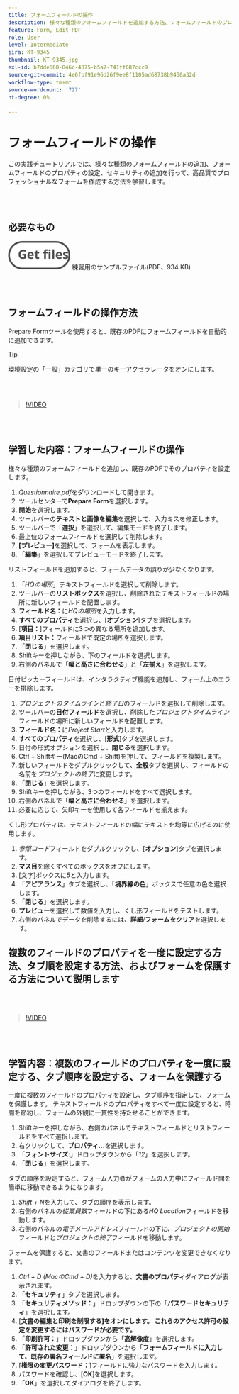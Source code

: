 ```yaml
---
title: フォームフィールドの操作
description: 様々な種類のフォームフィールドを追加する方法、フォームフィールドのプロパティを設定する方法、セキュリティを追加して高品質でプロフェッショナルなフォームを作成する方法について説明します
feature: Form, Edit PDF
role: User
level: Intermediate
jira: KT-9345
thumbnail: KT-9345.jpg
exl-id: b7dde660-846c-4875-b5a7-741ff087ccc9
source-git-commit: 4e6fbf91e96d26f9ee8f1105ad68738b9450a32d
workflow-type: tm+mt
source-wordcount: '727'
ht-degree: 0%

---
```


# フォームフィールドの操作

この実践チュートリアルでは、様々な種類のフォームフィールドの追加、フォームフィールドのプロパティの設定、セキュリティの追加を行って、高品質でプロフェッショナルなフォームを作成する方法を学習します。

<br> 

## 必要なもの

[![ファイルを取得](../assets/Getfiles.svg)](../assets/Questionnaire.pdf)
練習用のサンプルファイル(PDF、934 KB)

<br> 

## フォームフィールドの操作方法

Prepare Formツールを使用すると、既存のPDFにフォームフィールドを自動的に追加できます。

>[!TIP]
>
>環境設定の「一般」カテゴリで単一のキーアクセラレータをオンにします。

<br> 

>[!VIDEO](https://video.tv.adobe.com/v/3448512?quality=12&learn=on&hidetitle=true&captions=jpn)

<br> 

## 学習した内容：フォームフィールドの操作

様々な種類のフォームフィールドを追加し、既存のPDFでそのプロパティを設定します。

1. *Questionnaire.pdf*&#x200B;をダウンロードして開きます。
1. ツールセンターで&#x200B;**Prepare Form**&#x200B;を選択します。
1. **開始**&#x200B;を選択します。
1. ツールバーの&#x200B;**テキストと画像を編集**&#x200B;を選択して、入力ミスを修正します。
1. ツールバーで「**選択**」を選択して、編集モードを終了します。
1. 最上位のフォームフィールドを選択して削除します。
1. **[プレビュー]**&#x200B;を選択して、フォームを表示します。
1. 「**編集**」を選択してプレビューモードを終了します。

リストフィールドを追加すると、フォームデータの誤りが少なくなります。

1. 「*HQの場所*」テキストフィールドを選択して削除します。
1. ツールバーの&#x200B;**リストボックス**&#x200B;を選択し、削除されたテキストフィールドの場所に新しいフィールドを配置します。
1. **フィールド名：**&#x200B;に&#x200B;*HQの場所*&#x200B;を入力します。
1. **すべてのプロパティ**&#x200B;を選択し、[**オプション**]タブを選択します。
1. [**項目：**]フィールドに3つの異なる場所を追加します。
1. **項目リスト：**&#x200B;フィールドで既定の場所を選択します。
1. 「**閉じる**」を選択します。
1. Shiftキーを押しながら、下のフィールドを選択します。
1. 右側のパネルで「**幅と高さに合わせる**」と「**左揃え**」を選択します。

日付ピッカーフィールドは、インタラクティブ機能を追加し、フォーム上のエラーを排除します。

1. *プロジェクトのタイムライン*&#x200B;と&#x200B;*終了日*&#x200B;のフィールドを選択して削除します。
1. ツールバーの&#x200B;**日付フィールド**&#x200B;を選択し、削除した&#x200B;*プロジェクトタイムライン*&#x200B;フィールドの場所に新しいフィールドを配置します。
1. **フィールド名：**&#x200B;に&#x200B;*Project Start*&#x200B;と入力します。
1. **すべてのプロパティ**&#x200B;を選択し、[**形式**]タブを選択します。
1. 日付の形式オプションを選択し、**閉じる**&#x200B;を選択します。
1. Ctrl + Shiftキー(MacのCmd + Shift)を押して、フィールドを複製します。
1. 新しいフィールドをダブルクリックして、**全般**&#x200B;タブを選択し、フィールドの名前を&#x200B;*プロジェクトの終了*&#x200B;に変更します。
1. 「**閉じる**」を選択します。
1. Shiftキーを押しながら、3つのフィールドをすべて選択します。
1. 右側のパネルで「**幅と高さに合わせる**」を選択します。
1. 必要に応じて、矢印キーを使用して各フィールドを揃えます。

くし形プロパティは、テキストフィールドの幅にテキストを均等に広げるのに使用します。

1. *参照コード*&#x200B;フィールドをダブルクリックし、[**オプション**]タブを選択します。
1. **マス目**&#x200B;を除くすべてのボックスをオフにします。
1. [文字]ボックスに&#x200B;*5*&#x200B;と入力します。
1. 「**アピアランス**」タブを選択し、「**境界線の色**」ボックスで任意の色を選択します。
1. 「**閉じる**」を選択します。
1. **プレビュー**&#x200B;を選択して数値を入力し、くし形フィールドをテストします。
1. 右側のパネルでデータを削除するには、**詳細**/**フォームをクリア**&#x200B;を選択します。

## 複数のフィールドのプロパティを一度に設定する方法、タブ順を設定する方法、およびフォームを保護する方法について説明します

<br> 

>[!VIDEO](https://video.tv.adobe.com/v/3439893?hidetitle=true&captions=jpn)

<br> 

## 学習内容：複数のフィールドのプロパティを一度に設定する、タブ順序を設定する、フォームを保護する

一度に複数のフィールドのプロパティを設定し、タブ順序を指定して、フォームを保護します。 テキストフィールドのプロパティをすべて一度に設定すると、時間を節約し、フォームの外観に一貫性を持たせることができます。

1. Shiftキーを押しながら、右側のパネルでテキストフィールドとリストフィールドをすべて選択します。
1. 右クリックして、**プロパティ…**&#x200B;を選択します。
1. 「**フォントサイズ:**」ドロップダウンから「*12*」を選択します。
1. 「**閉じる**」を選択します。

タブの順序を設定すると、フォーム入力者がフォームの入力中にフィールド間を簡単に移動できるようになります。

1. *Shift + N*&#x200B;を入力して、タブの順序を表示します。
1. 右側のパネルの&#x200B;*従業員数*&#x200B;フィールドの下にある&#x200B;*HQ Location*&#x200B;フィールドを移動します。
1. 右側のパネルの&#x200B;*電子メールアドレス*&#x200B;フィールドの下に、*プロジェクトの開始*&#x200B;フィールドと&#x200B;*プロジェクトの終了*&#x200B;フィールドを移動します。

フォームを保護すると、文書のフィールドまたはコンテンツを変更できなくなります。

1. *Ctrl + D (MacのCmd + D)*&#x200B;を入力すると、**文書のプロパティ**&#x200B;ダイアログが表示されます。
1. 「**セキュリティ**」タブを選択します。
1. 「**セキュリティメソッド：**」ドロップダウンの下の「**パスワードセキュリティ**」を選択します。
1. [**文書の編集と印刷を制限する]をオンにします。 これらのアクセス許可の設定を変更するにはパスワードが必要です。**
1. 「**印刷許可：**」ドロップダウンから「**高解像度**」を選択します。
1. 「**許可された変更：**」ドロップダウンから「**フォームフィールドに入力して、既存の署名フィールドに署名**」を選択します。
1. [**権限の変更パスワード：**]フィールドに強力なパスワードを入力します。
1. パスワードを確認し、[**OK**]を選択します。
1. 「**OK**」を選択してダイアログを終了します。
